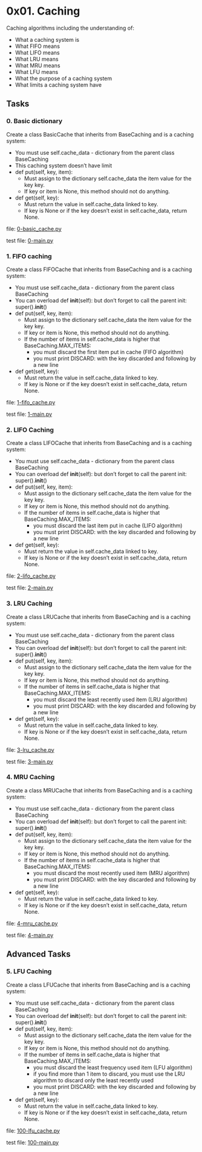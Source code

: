 # 0x01. Caching

Caching algorithms including the understanding of:


   + What a caching system is
   + What FIFO means
   + What LIFO means
   + What LRU means
   + What MRU means
   + What LFU means
   + What the purpose of a caching system
   + What limits a caching system have

## Tasks

### 0. Basic dictionary
Create a class BasicCache that inherits from BaseCaching and is a caching system:

   + You must use self.cache_data - dictionary from the parent class BaseCaching
   + This caching system doesn’t have limit
   + def put(self, key, item):
       + Must assign to the dictionary self.cache_data the item value for the key key.
       + If key or item is None, this method should not do anything.
   + def get(self, key):
       + Must return the value in self.cache_data linked to key.
       + If key is None or if the key doesn’t exist in self.cache_data, return None.

file: [0-basic_cache.py](0-basic_cache.py)

test file: [0-main.py](0-main.py)


### 1. FIFO caching
Create a class FIFOCache that inherits from BaseCaching and is a caching system:

   + You must use self.cache_data - dictionary from the parent class BaseCaching
   + You can overload def __init__(self): but don’t forget to call the parent init: super().__init__()
   + def put(self, key, item):
       + Must assign to the dictionary self.cache_data the item value for the key key.
       + If key or item is None, this method should not do anything.
       + If the number of items in self.cache_data is higher that BaseCaching.MAX_ITEMS:
           + you must discard the first item put in cache (FIFO algorithm)
           + you must print DISCARD: with the key discarded and following by a new line
   + def get(self, key):
       + Must return the value in self.cache_data linked to key.
       + If key is None or if the key doesn’t exist in self.cache_data, return None.

file: [1-fifo_cache.py](1-fifo_cache.py)

test file: [1-main.py](1-main.py)


### 2. LIFO Caching
Create a class LIFOCache that inherits from BaseCaching and is a caching system:

   + You must use self.cache_data - dictionary from the parent class BaseCaching
   + You can overload def __init__(self): but don’t forget to call the parent init: super().__init__()
   + def put(self, key, item):
       + Must assign to the dictionary self.cache_data the item value for the key key.
       + If key or item is None, this method should not do anything.
       + If the number of items in self.cache_data is higher that BaseCaching.MAX_ITEMS:
           + you must discard the last item put in cache (LIFO algorithm)
           + you must print DISCARD: with the key discarded and following by a new line
   + def get(self, key):
       + Must return the value in self.cache_data linked to key.
       + If key is None or if the key doesn’t exist in self.cache_data, return None.

file: [2-lifo_cache.py](2-lifo_cache.py)

test file: [2-main.py](2-main.py)


### 3. LRU Caching
Create a class LRUCache that inherits from BaseCaching and is a caching system:

   + You must use self.cache_data - dictionary from the parent class BaseCaching
   + You can overload def __init__(self): but don’t forget to call the parent init: super().__init__()
   + def put(self, key, item):
       + Must assign to the dictionary self.cache_data the item value for the key key.
       + If key or item is None, this method should not do anything.
       + If the number of items in self.cache_data is higher that BaseCaching.MAX_ITEMS:
           + you must discard the least recently used item (LRU algorithm)
           + you must print DISCARD: with the key discarded and following by a new line
   + def get(self, key):
       + Must return the value in self.cache_data linked to key.
       + If key is None or if the key doesn’t exist in self.cache_data, return None.

file: [3-lru_cache.py](3-lru_cache.py)

test file: [3-main.py](3-main.py)


### 4. MRU Caching
Create a class MRUCache that inherits from BaseCaching and is a caching system:

   + You must use self.cache_data - dictionary from the parent class BaseCaching
   + You can overload def __init__(self): but don’t forget to call the parent init: super().__init__()
   + def put(self, key, item):
       + Must assign to the dictionary self.cache_data the item value for the key key.
       + If key or item is None, this method should not do anything.
       + If the number of items in self.cache_data is higher that BaseCaching.MAX_ITEMS:
           + you must discard the most recently used item (MRU algorithm)
           + you must print DISCARD: with the key discarded and following by a new line
   + def get(self, key):
       + Must return the value in self.cache_data linked to key.
       + If key is None or if the key doesn’t exist in self.cache_data, return None.

file: [4-mru_cache.py](4-mru_cache.py)

test file: [4-main.py](4-main.py)


## Advanced Tasks

### 5. LFU Caching
Create a class LFUCache that inherits from BaseCaching and is a caching system:

   + You must use self.cache_data - dictionary from the parent class BaseCaching
   + You can overload def __init__(self): but don’t forget to call the parent init: super().__init__()
   + def put(self, key, item):
       + Must assign to the dictionary self.cache_data the item value for the key key.
       + If key or item is None, this method should not do anything.
       + If the number of items in self.cache_data is higher that BaseCaching.MAX_ITEMS:
           + you must discard the least frequency used item (LFU algorithm)
           + if you find more than 1 item to discard, you must use the LRU algorithm to discard only the least recently used
           + you must print DISCARD: with the key discarded and following by a new line
   + def get(self, key):
       + Must return the value in self.cache_data linked to key.
       + If key is None or if the key doesn’t exist in self.cache_data, return None.

file: [100-lfu_cache.py](100-lfu_cache.py)

test file: [100-main.py](100-main.py)
